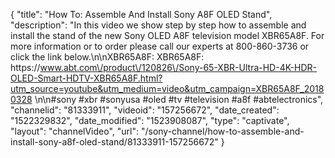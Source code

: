 {
    "title": "How To: Assemble And Install Sony A8F OLED Stand",
    "description": "In this video we show step by step how to assemble and install the stand of the new Sony OLED A8F television model XBR65A8F.  For more information or to order please call our experts at 800-860-3736 or click the link below.\n\nXBR65A8F: XBR65A8F: https:\/\/www.abt.com\/product\/120826\/Sony-65-XBR-Ultra-HD-4K-HDR-OLED-Smart-HDTV-XBR65A8F.html?utm_source=youtube&utm_medium=video&utm_campaign=XBR65A8F_20180328 \n\n#sony #xbr #sonyusa #oled #tv #television #a8f #abtelectronics",
    "channelid": "81333911",
    "videoid": "157256672",
    "date_created": "1522329832",
    "date_modified": "1523908087",
    "type": "captivate",
    "layout": "channelVideo",
    "url": "\/sony-channel\/how-to-assemble-and-install-sony-a8f-oled-stand\/81333911-157256672"
}